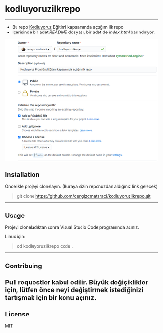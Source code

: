 # kodluyoruzilkrepo
--------------------------------------------------------------- 
- Bu repo [Kodluyoruz](https://www.kodluyoruz.org/) Eğitimi kapsamında açtığım ilk repo
- İçerisinde bir adet *README* dosyası, bir adet de *index.html* barındırıyor.

![Lorem Picsum](https://raw.githubusercontent.com/Kodluyoruz/taskforce/main/git/odev1/figures/github.png)

## Installation
Öncelikle projeyi clonelayın. (Buraya sizin reponuzdan aldığınız link gelecek)
> git clone https://github.com/cengizcmataraci/kodluyoruzilkrepo.git
---------------------------------------------------------------
## Usage
Projeyi cloneladıktan sonra Visual Studio Code programında açınız.

Linux için:
>cd kodluyoruzilkrepo
code .
---------------------------------------------------------------
## Contribuing
Pull requestler kabul edilir. Büyük değişiklikler için, lütfen önce neyi değiştirmek istediğinizi tartışmak için bir konu açınız.
---------------------------------------------------------------
## License
[MIT](https://choosealicense.com/licenses/mit/)
